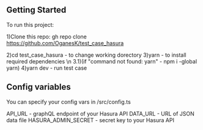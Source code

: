## Getting Started

To run this project:

1)Clone this repo: gh repo clone https://github.com/OganesK/test_case_hasura

2)cd test_case_hasura  - to change working dorectory
3)yarn - to install required dependencies \n
    3.1)(if "command not found: yarn" - npm i -global yarn)
4)yarn dev - run test case


## Config variables

You can specify your config vars in /src/config.ts

API_URL - graphQL endpoint of your Hasura API
DATA_URL - URL of JSON data file
HASURA_ADMIN_SECRET - secret key to your Hasura API
